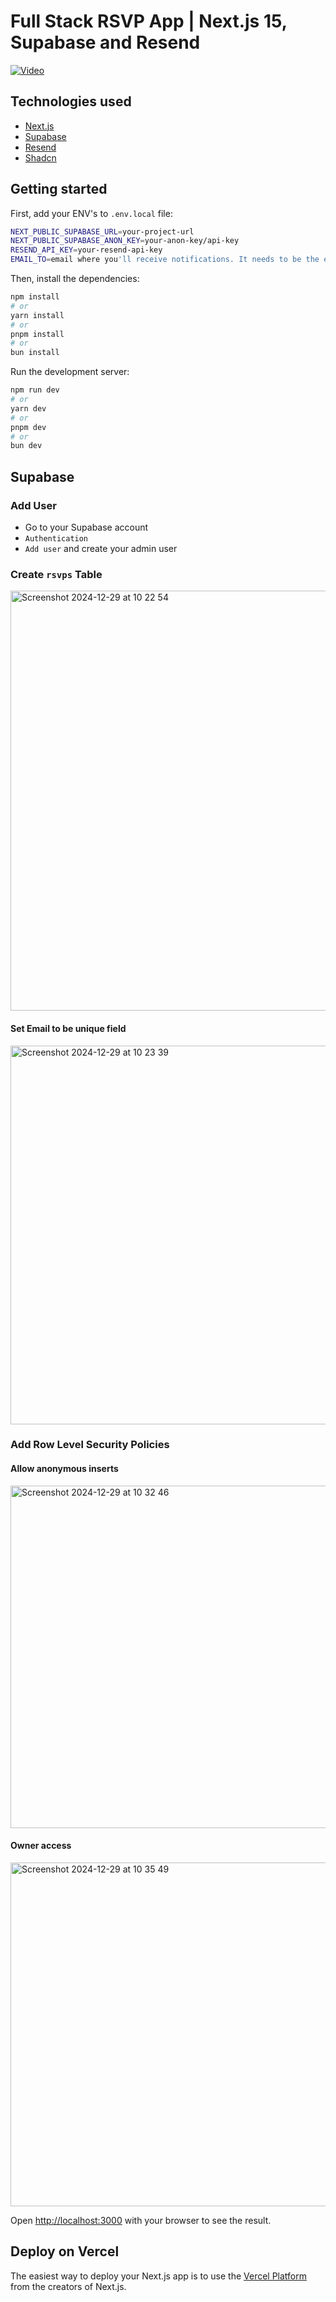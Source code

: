 # Full Stack RSVP App | Next.js 15, Supabase and Resend 

[![Video](https://github.com/user-attachments/assets/874a23d2-8e8a-4b31-9185-d39dee1d4197)
](https://youtu.be/du_xO7fNdos)

## Technologies used

- [Next.js](https://nextjs.org/)
- [Supabase](https://supabase.com/)
- [Resend](https://resend.com)
- [Shadcn](https://ui.shadcn.com/)
  
## Getting started

First, add your ENV's to `.env.local` file:

```bash
NEXT_PUBLIC_SUPABASE_URL=your-project-url
NEXT_PUBLIC_SUPABASE_ANON_KEY=your-anon-key/api-key
RESEND_API_KEY=your-resend-api-key
EMAIL_TO=email where you'll receive notifications. It needs to be the email you used to create the API key in Resend.
```
Then, install the dependencies:
  
```bash
npm install
# or
yarn install
# or
pnpm install
# or
bun install
```

Run the development server:

```bash
npm run dev
# or
yarn dev
# or
pnpm dev
# or
bun dev
```

## Supabase

### Add User

- Go to your Supabase account
- `Authentication`
- `Add user` and create your admin user

### Create `rsvps` Table

<img width="672" alt="Screenshot 2024-12-29 at 10 22 54" src="https://github.com/user-attachments/assets/3678b526-1717-42b0-9ce1-71100ad02bfe" />

#### Set Email to be **unique field**

<img width="606" alt="Screenshot 2024-12-29 at 10 23 39" src="https://github.com/user-attachments/assets/c2f647f2-db82-4a0c-a950-08245482b87c" />

### Add Row Level Security Policies

#### Allow anonymous inserts
<img width="548" alt="Screenshot 2024-12-29 at 10 32 46" src="https://github.com/user-attachments/assets/bba99603-73c4-446b-8255-497d38aeae87" />

#### Owner access
<img width="550" alt="Screenshot 2024-12-29 at 10 35 49" src="https://github.com/user-attachments/assets/788ac00a-ea3d-4c11-9be2-e2bf0198f499" />


Open [http://localhost:3000](http://localhost:3000) with your browser to see the result.

## Deploy on Vercel

The easiest way to deploy your Next.js app is to use the [Vercel Platform](https://vercel.com/new?utm_medium=default-template&filter=next.js&utm_source=create-next-app&utm_campaign=create-next-app-readme) from the creators of Next.js.

